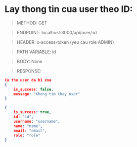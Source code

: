 # Lay thong tin cua user theo ID:

> METHOD: GET

> ENDPOINT: localhost:3000/api/user/:id

> HEADER: x-access-token (yeu cau role ADMIN)

> PATH VARIABLE: id

> BODY: None

> RESPONSE:

```json
Co the user da bi xoa
{
    is_success: false,
    message: "Khong tim thay user"
}
```


```json
{
    is_success: true,
    id: "id",
    username: "username",
    name: "name",
    email: "email",
    role: "role"
}
```